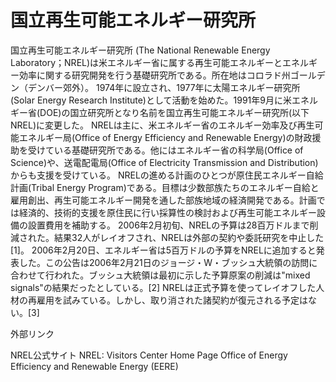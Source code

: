 # 国立再生可能エネルギー研究所

国立再生可能エネルギー研究所 (The National Renewable Energy Laboratory；NREL)は米エネルギー省に属する再生可能エネルギーとエネルギー効率に関する研究開発を行う基礎研究所である。所在地はコロラド州ゴールデン（デンバー郊外）。
1974年に設立され、1977年に太陽エネルギー研究所 (Solar Energy Research Institute)として活動を始めた。1991年9月に米エネルギー省(DOE)の国立研究所となり名前を国立再生可能エネルギー研究所(以下NREL)に変更した。
NRELは主に、米エネルギー省のエネルギー効率及び再生可能エネルギー局(Office of Energy Efficiency and Renewable Energy)の財政援助を受けている基礎研究所である。他にはエネルギー省の科学局(Office of Science)や、送電配電局(Office of Electricity Transmission and Distribution)からも支援を受けている。
NRELの進める計画のひとつが原住民エネルギー自給計画(Tribal Energy Program)である。目標は少数部族たちのエネルギー自給と雇用創出、再生可能エネルギー開発を通した部族地域の経済開発である。計画では経済的、技術的支援を原住民に行い採算性の検討および再生可能エネルギー設備の設置費用を補助する。
2006年2月初旬、NRELの予算は28百万ドルまで削減された。結果32人がレイオフされ、NRELは外部の契約や委託研究を中止した[1]。
2006年2月20日、エネルギー省は5百万ドルの予算をNRELに追加すると発表した。この公告は2006年2月21日のジョージ・W・ブッシュ大統領の訪問に合わせて行われた。ブッシュ大統領は最初に示した予算原案の削減は"mixed signals"の結果だったとしている。[2]
NRELは正式予算を使ってレイオフした人材の再雇用を試みている。しかし、取り消された諸契約が復元される予定はない。[3]

外部リンク

NREL公式サイト
NREL: Visitors Center Home Page
Office of Energy Efficiency and Renewable Energy (EERE)
